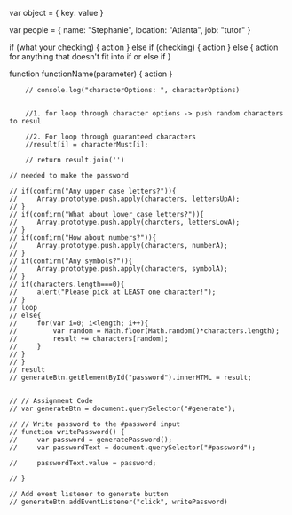 <!-- in the beginning of lesson on 9/27 around 30 min in, shows how to make for loop
eaxample:

<!-- for(var i = 0; i < lettertrack.length; i++) --> 



var object = {
    key: value
}

var people = {
    name: "Stephanie",
    location: "Atlanta",
    job: "tutor"
}

if (what your checking) {
    action
} else if (checking) {
    action
} else {
    action for anything that doesn't fit into if or else if
}

function functionName(parameter) {
    action
}

        // console.log("characterOptions: ", characterOptions)


        //1. for loop through character options -> push random characters to resul

        //2. For loop through guaranteed characters 
        //result[i] = characterMust[i];

        // return result.join('')

    // needed to make the password

    // if(confirm("Any upper case letters?")){
    //     Array.prototype.push.apply(characters, lettersUpA);
    // }
    // if(confirm("What about lower case letters?")){
    //     Array.prototype.push.apply(charcters, lettersLowA);
    // }
    // if(confirm("How about numbers?")){
    //     Array.prototype.push.apply(characters, numberA);
    // }
    // if(confirm("Any symbols?")){
    //     Array.prototype.push.apply(characters, symbolA);
    // }
    // if(characters.length===0){
    //     alert("Please pick at LEAST one character!");
    // }
    // loop
    // else{
    //     for(var i=0; i<length; i++){
    //         var random = Math.floor(Math.random()*characters.length);
    //         result += characters[random];
    //     }
    // }
    // }
    // result
    // generateBtn.getElementById("password").innerHTML = result;


    // // Assignment Code
    // var generateBtn = document.querySelector("#generate");

    // // Write password to the #password input
    // function writePassword() {
    //     var password = generatePassword();
    //     var passwordText = document.querySelector("#password");

    //     passwordText.value = password;

    // }

    // Add event listener to generate button
    // generateBtn.addEventListener("click", writePassword)
